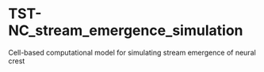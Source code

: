 # TST-NC_stream_emergence_simulation
Cell-based computational model for simulating stream emergence of neural crest
